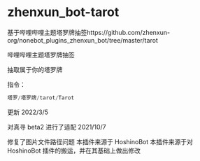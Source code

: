 # zhenxun_bot-tarot

基于哔哩哔哩主题塔罗牌抽签https://github.com/zhenxun-org/nonebot_plugins_zhenxun_bot/tree/master/tarot

哔哩哔哩主题塔罗牌抽签

抽取属于你的塔罗牌

指令：
```Java
塔罗/塔罗牌/tarot/Tarot
```
更新
2022/3/5

对真寻 beta2 进行了适配
2021/10/7

修复了图片文件路径问题
本插件来源于 HoshinoBot
本插件来源于对 HoshinoBot 插件的搬运，并在其基础上做出修改

